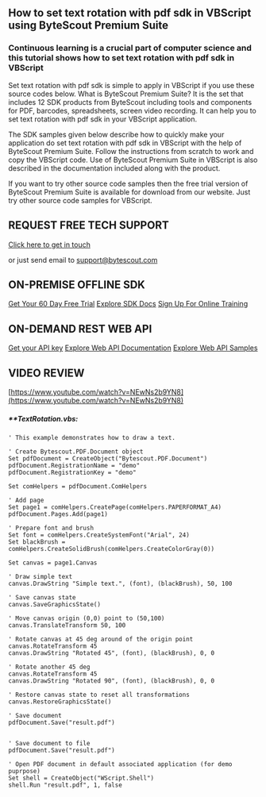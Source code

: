 ## How to set text rotation with pdf sdk in VBScript using ByteScout Premium Suite

### Continuous learning is a crucial part of computer science and this tutorial shows how to set text rotation with pdf sdk in VBScript

Set text rotation with pdf sdk is simple to apply in VBScript if you use these source codes below. What is ByteScout Premium Suite? It is the set that includes 12 SDK products from ByteScout including tools and components for PDF, barcodes, spreadsheets, screen video recording. It can help you to set text rotation with pdf sdk in your VBScript application.

The SDK samples given below describe how to quickly make your application do set text rotation with pdf sdk in VBScript with the help of ByteScout Premium Suite. Follow the instructions from scratch to work and copy the VBScript code. Use of ByteScout Premium Suite in VBScript is also described in the documentation included along with the product.

If you want to try other source code samples then the free trial version of ByteScout Premium Suite is available for download from our website. Just try other source code samples for VBScript.

## REQUEST FREE TECH SUPPORT

[Click here to get in touch](https://bytescout.zendesk.com/hc/en-us/requests/new?subject=ByteScout%20Premium%20Suite%20Question)

or just send email to [support@bytescout.com](mailto:support@bytescout.com?subject=ByteScout%20Premium%20Suite%20Question) 

## ON-PREMISE OFFLINE SDK 

[Get Your 60 Day Free Trial](https://bytescout.com/download/web-installer?utm_source=github-readme)
[Explore SDK Docs](https://bytescout.com/documentation/index.html?utm_source=github-readme)
[Sign Up For Online Training](https://academy.bytescout.com/)


## ON-DEMAND REST WEB API

[Get your API key](https://pdf.co/documentation/api?utm_source=github-readme)
[Explore Web API Documentation](https://pdf.co/documentation/api?utm_source=github-readme)
[Explore Web API Samples](https://github.com/bytescout/ByteScout-SDK-SourceCode/tree/master/PDF.co%20Web%20API)

## VIDEO REVIEW

[https://www.youtube.com/watch?v=NEwNs2b9YN8](https://www.youtube.com/watch?v=NEwNs2b9YN8)




<!-- code block begin -->

##### ****TextRotation.vbs:**
    
```
' This example demonstrates how to draw a text.

' Create Bytescout.PDF.Document object
Set pdfDocument = CreateObject("Bytescout.PDF.Document")
pdfDocument.RegistrationName = "demo"
pdfDocument.RegistrationKey = "demo"

Set comHelpers = pdfDocument.ComHelpers

' Add page
Set page1 = comHelpers.CreatePage(comHelpers.PAPERFORMAT_A4)
pdfDocument.Pages.Add(page1)

' Prepare font and brush
Set font = comHelpers.CreateSystemFont("Arial", 24)
Set blackBrush = comHelpers.CreateSolidBrush(comHelpers.CreateColorGray(0))

Set canvas = page1.Canvas

' Draw simple text
canvas.DrawString "Simple text.", (font), (blackBrush), 50, 100

' Save canvas state
canvas.SaveGraphicsState()

' Move canvas origin (0,0) point to (50,100)
canvas.TranslateTransform 50, 100

' Rotate canvas at 45 deg around of the origin point
canvas.RotateTransform 45 
canvas.DrawString "Rotated 45", (font), (blackBrush), 0, 0

' Rotate another 45 deg
canvas.RotateTransform 45 
canvas.DrawString "Rotated 90", (font), (blackBrush), 0, 0

' Restore canvas state to reset all transformations
canvas.RestoreGraphicsState()

' Save document
pdfDocument.Save("result.pdf")


' Save document to file
pdfDocument.Save("result.pdf")

' Open PDF document in default associated application (for demo puprpose)
Set shell = CreateObject("WScript.Shell")
shell.Run "result.pdf", 1, false

```

<!-- code block end -->